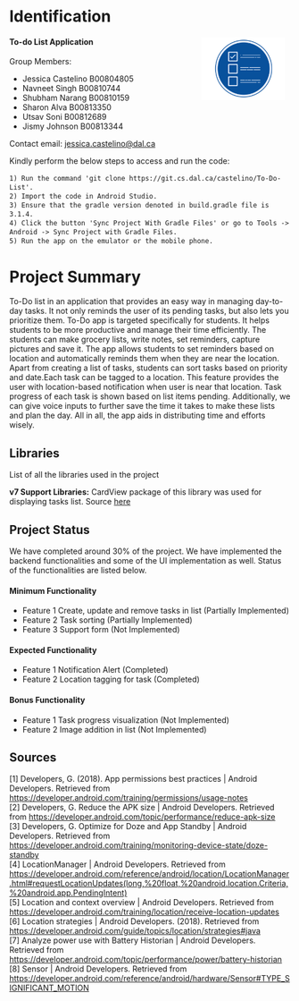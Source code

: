 # Identification
#### To-do List Application <img align="right" src="/ProjectDocumentation/LogoDesignFiles/todo.png" alt="Logo Icon"  width="150" height="113" style="float: right; margin-right: 10px;" />

Group Members: 

- Jessica Castelino  B00804805	
- Navneet Singh      B00810744	
- Shubham Narang     B00810159
- Sharon Alva        B00813350 	
- Utsav Soni         B00812689
- Jismy Johnson      B00813344

Contact email: jessica.castelino@dal.ca

Kindly perform the below steps to access and run the code:

```
1) Run the command 'git clone https://git.cs.dal.ca/castelino/To-Do-List'.
2) Import the code in Android Studio.
3) Ensure that the gradle version denoted in build.gradle file is 3.1.4.
4) Click the button 'Sync Project With Gradle Files' or go to Tools -> Android -> Sync Project with Gradle Files.
5) Run the app on the emulator or the mobile phone.

```

# Project Summary
To-Do list in an application that provides an easy way in managing day-to-day tasks. It not only reminds the user of its pending tasks, but also lets you prioritize them. To-Do app is targeted specifically for students. It helps students to be more productive and manage their time efficiently. The students can make grocery lists, write notes, set reminders, capture pictures and save it. The app allows students to set reminders based on location and automatically reminds them when they are near the location. Apart from creating a list of tasks, students can sort tasks based on priority and date.Each task can be tagged to a location. This feature provides the user with location-based notification when user is near that location. Task progress of each task is shown based on list items pending. Additionally, we can give voice inputs to further save the time it takes to make these lists and plan the day. All in all, the app aids in distributing time and efforts wisely.


## Libraries
List of all the libraries used in the project

**v7 Support Libraries:** CardView package of this library was used for displaying tasks list. Source [here](https://developer.android.com/topic/libraries/support-library/packages)

## Project Status
We have completed around 30% of the project. We have implemented the backend functionalities and some of the UI implementation as well. Status of the functionalities are listed below.

#### Minimum Functionality
- Feature 1 Create, update and remove tasks in list (Partially Implemented)
- Feature 2 Task sorting (Partially Implemented)
- Feature 3 Support form (Not Implemented)

#### Expected Functionality
- Feature 1 Notification Alert (Completed)
- Feature 2 Location tagging for task (Completed)

#### Bonus Functionality
- Feature 1 Task progress visualization (Not Implemented)
- Feature 2 Image addition in list (Not Implemented)

## Sources
[1] Developers, G. (2018). App permissions best practices | Android Developers. Retrieved from https://developer.android.com/training/permissions/usage-notes<br/>
[2] Developers, G. Reduce the APK size | Android Developers. Retrieved from https://developer.android.com/topic/performance/reduce-apk-size <br/>
[3] Developers, G. Optimize for Doze and App Standby | Android Developers. Retrieved from https://developer.android.com/training/monitoring-device-state/doze-standby <br/>
[4] LocationManager  |  Android Developers. Retrieved from https://developer.android.com/reference/android/location/LocationManager.html#requestLocationUpdates(long,%20float,%20android.location.Criteria,%20android.app.PendingIntent) <br/>
[5] Location and context overview  |  Android Developers. Retrieved from https://developer.android.com/training/location/receive-location-updates <br/>
[6] Location strategies  |  Android Developers. (2018). Retrieved from https://developer.android.com/guide/topics/location/strategies#java <br/>
[7] Analyze power use with Battery Historian  |  Android Developers. Retrieved from https://developer.android.com/topic/performance/power/battery-historian <br/>
[8] Sensor  |  Android Developers. Retrieved from https://developer.android.com/reference/android/hardware/Sensor#TYPE_SIGNIFICANT_MOTION <br/>
